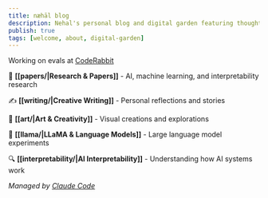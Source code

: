 ```yaml
---
title: næhāl blog
description: Nehal's personal blog and digital garden featuring thoughts on AI, machine learning, interpretability, and creative writing.
publish: true
tags: [welcome, about, digital-garden]
---
```


Working on evals at [CodeRabbit](https://coderabbit.ai)

🧠 **[[papers/|Research & Papers]]** - AI, machine learning, and interpretability research

✍️ **[[writing/|Creative Writing]]** - Personal reflections and stories

🎨 **[[art/|Art & Creativity]]** - Visual creations and explorations

🦙 **[[llama/|LLaMA & Language Models]]** - Large language model experiments

🔍 **[[interpretability/|AI Interpretability]]** - Understanding how AI systems work

_Managed by [Claude Code](https://claude.ai/code)_
